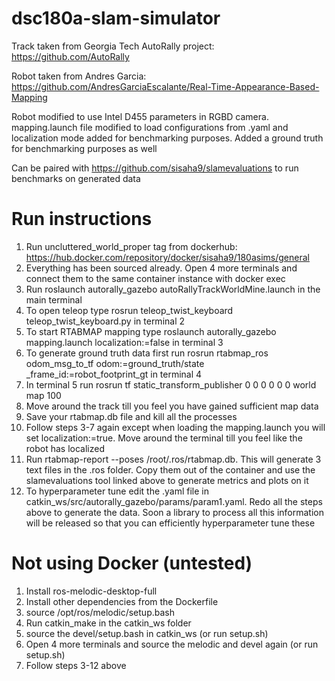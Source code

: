 # dsc180a-slam-simulator

Track taken from Georgia Tech AutoRally project: https://github.com/AutoRally

Robot taken from Andres Garcia: https://github.com/AndresGarciaEscalante/Real-Time-Appearance-Based-Mapping

Robot modified to use Intel D455 parameters in RGBD camera. mapping.launch file modified to load configurations from .yaml and localization mode added for benchmarking purposes. Added a ground truth for benchmarking purposes as well

Can be paired with https://github.com/sisaha9/slamevaluations to run benchmarks on generated data


# Run instructions

1. Run uncluttered_world_proper tag from dockerhub: https://hub.docker.com/repository/docker/sisaha9/180asims/general
2. Everything has been sourced already. Open 4 more terminals and connect them to the same container instance with docker exec
3. Run roslaunch autorally_gazebo autoRallyTrackWorldMine.launch in the main terminal
4. To open teleop type rosrun teleop_twist_keyboard teleop_twist_keyboard.py in terminal 2
5. To start RTABMAP mapping type roslaunch autorally_gazebo mapping.launch localization:=false in terminal 3
6. To generate ground truth data first run rosrun rtabmap_ros odom_msg_to_tf odom:=ground_truth/state \_frame_id:=robot_footprint_gt in terminal 4
7. In terminal 5 run rosrun tf static_transform_publisher 0 0 0 0 0 0 world map 100
8. Move around the track till you feel you have gained sufficient map data
9. Save your rtabmap.db file and kill all the processes
10. Follow steps 3-7 again except when loading the mapping.launch you will set localization:=true. Move around the terminal till you feel like the robot has localized
11. Run rtabmap-report --poses /root/.ros/rtabmap.db. This will generate 3 text files in the .ros folder. Copy them out of the container and use the slamevaluations tool linked above to generate metrics and plots on it
12. To hyperparameter tune edit the .yaml file in catkin_ws/src/autorally_gazebo/params/param1.yaml. Redo all the steps above to generate the data. Soon a library to process all this information will be released so that you can efficiently hyperparameter tune these


# Not using Docker (untested)
1. Install ros-melodic-desktop-full
2. Install other dependencies from the Dockerfile
3. source /opt/ros/melodic/setup.bash
4. Run catkin_make in the catkin_ws folder
5. source the devel/setup.bash in catkin_ws (or run setup.sh)
6. Open 4 more terminals and source the melodic and devel again (or run setup.sh)
7. Follow steps 3-12 above
